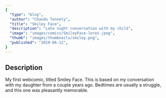 ```yaml
---
{
  "type": "blog",
  "author": "Chandu Tennety",
  "title": "Smiley Face",
  "description": "Late night conversation with my child",
  "image": "images/comics/SmileyFace-lores.jpeg",
  "thumb": "images/thumbnails/smiley.png",
  "published": "2019-06-12",
}
---
```


## Description
My first webcomic, titled Smiley Face. This is based on my conversation with my daughter from a couple years ago. Bedtimes are usually a struggle, and this one was pleasantly memorable.
